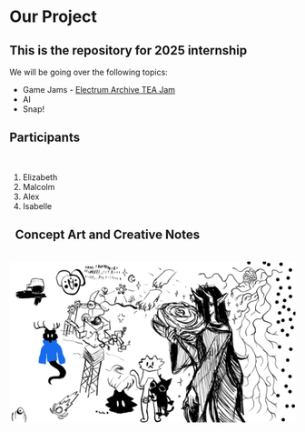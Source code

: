  Our Project
================


 This is the repository for 2025 internship
--------------------------------------------

We will be going over the following topics:
- Game Jams - [Electrum Archive TEA Jam](./TEA-Jam/tea-jam.md)
- AI
- Snap!


 Participants
----------------
                                              
1. Elizabeth
2. Malcolm
3. Alex
4. Isabelle


  Concept Art and Creative Notes
----------------------------------
                                              
![First Collaborative Drawing by Malcolm and Elizabeth](./art/FirstCollabrativeDrawing.png)
